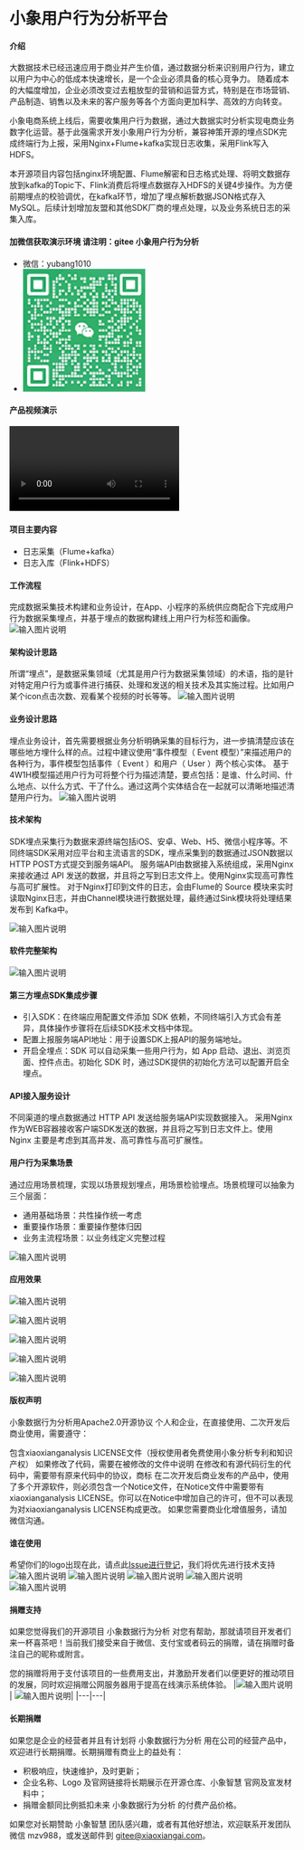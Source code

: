 # 小象用户行为分析平台
#### 介绍
大数据技术已经迅速应用于商业并产生价值，通过数据分析来识别用户行为，建立以用户为中心的低成本快速增长，是一个企业必须具备的核心竞争力。
随着成本的大幅度增加，企业必须改变过去粗放型的营销和运营方式，特别是在市场营销、产品制造、销售以及未来的客户服务等各个方面向更加科学、高效的方向转变。

小象电商系统上线后，需要收集用户行为数据，通过大数据实时分析实现电商业务数字化运营。基于此强需求开发小象用户行为分析，兼容神策开源的埋点SDK完成终端行为上报，采用Nginx+Flume+kafka实现日志收集，采用Flink写入HDFS。

本开源项目内容包括nginx环境配置、Flume解密和日志格式处理、将明文数据存放到kafka的Topic下、Flink消费后将埋点数据存入HDFS的关键4步操作。为方便前期埋点的校验调优，在kafka环节，增加了埋点解析数据JSON格式存入MySQL。后续计划增加友盟和其他SDK厂商的埋点处理，以及业务系统日志的采集入库。

#### 加微信获取演示环境  请注明：gitee 小象用户行为分析
- 微信：yubang1010
- ![输入图片说明](doc/200.png)

#### 产品视频演示
![输入图片说明](https://data.xiaoxiangai.com/video/analysis.mp4)

#### 项目主要内容
- 日志采集（Flume+kafka）
- 日志入库（Flink+HDFS）

#### 工作流程
完成数据采集技术构建和业务设计，在App、小程序的系统供应商配合下完成用户行为数据采集埋点，并基于埋点的数据构建线上用户行为标签和画像。
 ![输入图片说明](https://images.gitee.com/uploads/images/2021/0504/115612_bbd97789_5325125.png "屏幕截图.png")

#### 架构设计思路
所谓“埋点”，是数据采集领域（尤其是用户行为数据采集领域）的术语，指的是针对特定用户行为或事件进行捕获、处理和发送的相关技术及其实施过程。比如用户某个icon点击次数、观看某个视频的时长等等。
![输入图片说明](https://images.gitee.com/uploads/images/2021/0504/115703_4013e7fa_5325125.png "屏幕截图.png") 

#### 业务设计思路
埋点业务设计，首先需要根据业务分析明确采集的目标行为，进一步搞清楚应该在哪些地方埋什么样的点。过程中建议使用“事件模型（ Event 模型）”来描述用户的各种行为，事件模型包括事件（ Event ）和用户（ User ）两个核心实体。
基于4W1H模型描述用户行为可将整个行为描述清楚，要点包括：是谁、什么时间、什么地点、以什么方式、干了什么。通过这两个实体结合在一起就可以清晰地描述清楚用户行为。
![输入图片说明](https://images.gitee.com/uploads/images/2021/0504/115753_e474aeec_5325125.png "屏幕截图.png")
 
#### 技术架构
SDK埋点采集行为数据来源终端包括iOS、安卓、Web、H5、微信小程序等。不同终端SDK采用对应平台和主流语言的SDK，埋点采集到的数据通过JSON数据以HTTP POST方式提交到服务端API。
服务端API由数据接入系统组成，采用Nginx来接收通过 API 发送的数据，并且将之写到日志文件上。使用Nginx实现高可靠性与高可扩展性。
对于Nginx打印到文件的日志，会由Flume的 Source 模块来实时读取Nginx日志，并由Channel模块进行数据处理，最终通过Sink模块将处理结果发布到 Kafka中。

![输入图片说明](https://images.gitee.com/uploads/images/2021/0504/120743_443b0e95_5325125.png "屏幕截图.png")

#### 软件完整架构
![输入图片说明](https://images.gitee.com/uploads/images/2021/0427/092847_e6c637d8_5325125.png "屏幕截图.png")

#### 第三方埋点SDK集成步骤
- 引入SDK：在终端应用配置文件添加 SDK 依赖，不同终端引入方式会有差异，具体操作步骤将在后续SDK技术文档中体现。
- 配置上报服务端API地址：用于设置SDK上报API的服务端地址。
- 开启全埋点：SDK 可以自动采集一些用户行为，如 App 启动、退出、浏览页面、控件点击。初始化 SDK 时，通过SDK提供的初始化方法可以配置开启全埋点。

#### API接入服务设计
不同渠道的埋点数据通过 HTTP API 发送给服务端API实现数据接入。
采用Nginx作为WEB容器接收客户端SDK发送的数据，并且将之写到日志文件上。使用 Nginx 主要是考虑到其高并发、高可靠性与高可扩展性。 

#### 用户行为采集场景
通过应用场景梳理，实现以场景规划埋点，用场景检验埋点。场景梳理可以抽象为三个层面：
- 通用基础场景：共性操作统一考虑
- 重要操作场景：重要操作整体归因
- 业务主流程场景：以业务线定义完整过程

![输入图片说明](https://images.gitee.com/uploads/images/2021/0504/121549_e747bcc1_5325125.png "屏幕截图.png")

#### 应用效果
![输入图片说明](https://images.gitee.com/uploads/images/2021/0504/123053_dbdac86e_5325125.png "屏幕截图.png")

![输入图片说明](https://images.gitee.com/uploads/images/2021/0504/123137_fa582c65_5325125.png "屏幕截图.png")

![输入图片说明](https://images.gitee.com/uploads/images/2021/1122/211851_780a4dd1_5325125.png "屏幕截图.png")

![输入图片说明](https://images.gitee.com/uploads/images/2021/1122/211916_137290cd_5325125.png "屏幕截图.png")

![输入图片说明](https://images.gitee.com/uploads/images/2021/1122/211929_2d23b8c6_5325125.png "屏幕截图.png")


#### 版权声明
小象数据行为分析用Apache2.0开源协议
个人和企业，在直接使用、二次开发后商业使用，需要遵守：

包含xiaoxianganalysis LICENSE文件（授权使用者免费使用小象分析专利和知识产权）
如果修改了代码，需要在被修改的文件中说明
在修改和有源代码衍生的代码中，需要带有原来代码中的协议，商标
在二次开发后商业发布的产品中，使用了多个开源软件，则必须包含一个Notice文件，在Notice文件中需要带有xiaoxianganalysis LICENSE。你可以在Notice中增加自己的许可，但不可以表现为对xiaoxianganalysis LICENSE构成更改。
如果您需要商业化增值服务，请加微信沟通。

#### 谁在使用
希望你们的logo出现在此，请点此[Issue进行登记](https://gitee.com/xiaoxiangopen/analysis/issues/I4O269)，我们将优先进行技术支持
![输入图片说明](https://data.xiaoxiangai.com/images/logo/ygcm.jpg)
![输入图片说明](https://data.xiaoxiangai.com/images/logo/zscm.png)
![输入图片说明](https://data.xiaoxiangai.com/images/logo/tking.png)
![输入图片说明](https://data.xiaoxiangai.com/images/logo/tdwt.png)
![输入图片说明](https://data.xiaoxiangai.com/images/logo/jointstarc.png)





#### 捐赠支持
如果您觉得我们的开源项目 小象数据行为分析 对您有帮助，那就请项目开发者们来一杯喜茶吧！当前我们接受来自于微信、支付宝或者码云的捐赠，请在捐赠时备注自己的昵称或附言。

您的捐赠将用于支付该项目的一些费用支出，并激励开发者们以便更好的推动项目的发展，同时欢迎捐赠公网服务器用于提高在线演示系统体验。
|![输入图片说明](https://images.gitee.com/uploads/images/2021/0508/105255_19c5596f_5325125.png "屏幕截图.png")| ![输入图片说明](https://images.gitee.com/uploads/images/2021/0508/124019_cdd95732_5325125.png "屏幕截图.png")|
|---|---|

#### 长期捐赠
如果您是企业的经营者并且有计划将 小象数据行为分析 用在公司的经营产品中，欢迎进行长期捐赠。长期捐赠有商业上的益处有：

- 积极响应，快速维护，及时更新；
- 企业名称、Logo 及官网链接将长期展示在开源仓库、小象智慧 官网及宣发材料中；
- 捐赠金额同比例抵扣未来 小象数据行为分析 的付费产品价格。

如果您对长期赞助 小象智慧 团队感兴趣，或者有其他好想法，欢迎联系开发团队微信 mzv988，或发送邮件到 gitee@xiaoxiangai.com。

